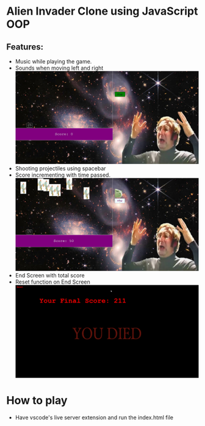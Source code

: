 # Alien Invader Clone using JavaScript OOP

## Features:

- Music while playing the game.
- Sounds when moving left and right
  ![Start](./ReadMe%20Assets/Start.jpg)
- Shooting projectiles using spacebar
- Score incrementing with time passed.
  ![InGame](./ReadMe%20Assets/In-Game.jpg)
- End Screen with total score
- Reset function on End Screen
  ![End](./ReadMe%20Assets/EndScreen.png)

# How to play

- Have vscode's live server extension and run the index.html file
